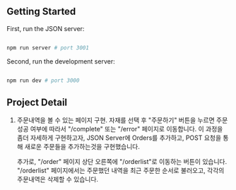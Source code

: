 ## Getting Started

First, run the JSON server:

```bash

npm run server # port 3001

```

Second, run the development server:

```bash

npm run dev # port 3000

```

## Project Detail

1. 주문내역을 볼 수 있는 페이지 구현.
   자재를 선택 후 "주문하기" 버튼을 누르면 주문 성공 여부에 따라서 "/complete" 또는 "/error" 페이지로 이동합니다.
   이 과정을 좀더 자세하게 구현하고자, JSON Server에 Orders를 추가하고, POST 요청을 통해 새로운 주문들을 추가하는것을 구현했습니다.

   추가로, "/order" 페이지 상단 오른쪽에 "/orderlist"로 이동하는 버튼이 있습니다.
   "/orderlist" 페이지에서는 주문했던 내역을 최근 주문한 순서로 불러오고, 각각의 주문내역은 삭제할 수 있습니다.
